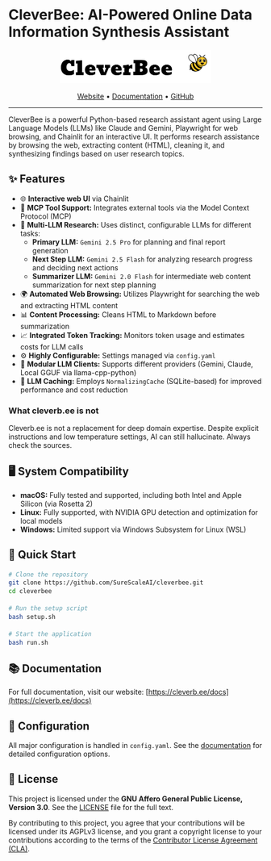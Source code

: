 # CleverBee: AI-Powered Online Data Information Synthesis Assistant

<p align="center">
  <a href="https://cleverb.ee">
    <img src="public/logo_light.svg" alt="CleverBee Logo" width="300">
  </a>
</p>

<p align="center">
  <a href="https://cleverb.ee">Website</a> •
  <a href="https://cleverb.ee/docs">Documentation</a> •
  <a href="https://github.com/SureScaleAI/cleverbee">GitHub</a>
</p>

---

CleverBee is a powerful Python-based research assistant agent using Large Language Models (LLMs) like Claude and Gemini, Playwright for web browsing, and Chainlit for an interactive UI. It performs research assistance by browsing the web, extracting content (HTML), cleaning it, and synthesizing findings based on user research topics.

## ✨ Features

-   🌐 **Interactive web UI** via Chainlit
-   🔧 **MCP Tool Support:** Integrates external tools via the Model Context Protocol (MCP)
-   🧠 **Multi-LLM Research:** Uses distinct, configurable LLMs for different tasks:
    -   **Primary LLM:** `Gemini 2.5 Pro` for planning and final report generation
    -   **Next Step LLM:** `Gemini 2.5 Flash` for analyzing research progress and deciding next actions
    -   **Summarizer LLM:** `Gemini 2.0 Flash` for intermediate web content summarization for next step planning
-   🌍 **Automated Web Browsing:** Utilizes Playwright for searching the web and extracting HTML content
-   📊 **Content Processing:** Cleans HTML to Markdown before summarization
-   📈 **Integrated Token Tracking:** Monitors token usage and estimates costs for LLM calls
-   ⚙️ **Highly Configurable:** Settings managed via `config.yaml`
-   🚀 **Modular LLM Clients:** Supports different providers (Gemini, Claude, Local GGUF via llama-cpp-python)
-   💾 **LLM Caching:** Employs `NormalizingCache` (SQLite-based) for improved performance and cost reduction

### What cleverb.ee is not
Cleverb.ee is not a replacement for deep domain expertise.
Despite explicit instructions and low temperature settings, AI can still hallucinate. Always check the sources.

## 🖥️ System Compatibility

-   **macOS:** Fully tested and supported, including both Intel and Apple Silicon (via Rosetta 2)
-   **Linux:** Fully supported, with NVIDIA GPU detection and optimization for local models
-   **Windows:** Limited support via Windows Subsystem for Linux (WSL)

## 🚀 Quick Start

```bash
# Clone the repository
git clone https://github.com/SureScaleAI/cleverbee.git
cd cleverbee

# Run the setup script
bash setup.sh

# Start the application
bash run.sh
```

## 📚 Documentation

For full documentation, visit our website: [https://cleverb.ee/docs](https://cleverb.ee/docs)

## 📝 Configuration

All major configuration is handled in `config.yaml`. See the [documentation](https://cleverb.ee/docs) for detailed configuration options.

## 📄 License

This project is licensed under the **GNU Affero General Public License, Version 3.0**. See the [LICENSE](LICENSE) file for the full text.

By contributing to this project, you agree that your contributions will be licensed under its AGPLv3 license, and you grant a copyright license to your contributions according to the terms of the [Contributor License Agreement (CLA)](CLA.md).
